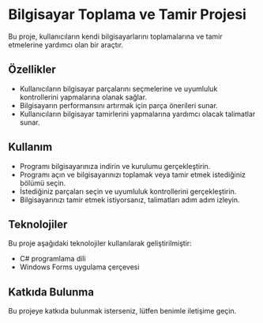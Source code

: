 # Bilgisayar Toplama ve Tamir Projesi

Bu proje, kullanıcıların kendi bilgisayarlarını toplamalarına ve tamir etmelerine yardımcı olan bir araçtır. 

## Özellikler

- Kullanıcıların bilgisayar parçalarını seçmelerine ve uyumluluk kontrollerini yapmalarına olanak sağlar.
- Bilgisayarın performansını artırmak için parça önerileri sunar.
- Kullanıcıların bilgisayar tamirlerini yapmalarına yardımcı olacak talimatlar sunar.

## Kullanım

- Programı bilgisayarınıza indirin ve kurulumu gerçekleştirin.
- Programı açın ve bilgisayarınızı toplamak veya tamir etmek istediğiniz bölümü seçin.
- İstediğiniz parçaları seçin ve uyumluluk kontrollerini gerçekleştirin.
- Bilgisayarınızı tamir etmek istiyorsanız, talimatları adım adım izleyin.

## Teknolojiler

Bu proje aşağıdaki teknolojiler kullanılarak geliştirilmiştir:

- C# programlama dili
- Windows Forms uygulama çerçevesi

## Katkıda Bulunma

Bu projeye katkıda bulunmak isterseniz, lütfen benimle iletişime geçin.

